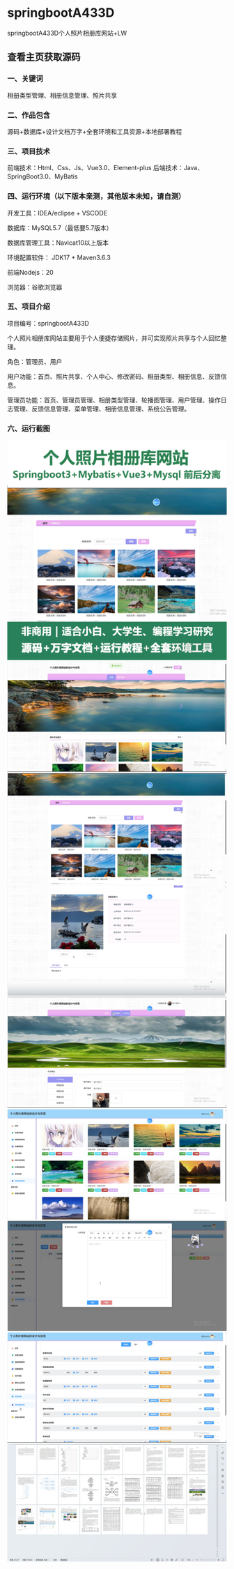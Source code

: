 # springbootA433D
springbootA433D个人照片相册库网站+LW
 
## 查看主页获取源码

### 一、关键词
相册类型管理、相册信息管理、照片共享

### 二、作品包含
源码+数据库+设计文档万字+全套环境和工具资源+本地部署教程

### 三、项目技术
前端技术：Html、Css、Js、Vue3.0、Element-plus 
后端技术：Java、SpringBoot3.0、MyBatis

### 四、运行环境（以下版本亲测，其他版本未知，请自测）
开发工具：IDEA/eclipse  + VSCODE

数据库：MySQL5.7（最低要5.7版本）

数据库管理工具：Navicat10以上版本

环境配置软件： JDK17 + Maven3.6.3

前端Nodejs：20

浏览器：谷歌浏览器

### 五、项目介绍
项目编号：springbootA433D

个人照片相册库网站主要用于个人便捷存储照片，并可实现照片共享与个人回忆整理。

角色：管理员、用户

用户功能：首页、照片共享、个人中心、修改密码、相册类型、相册信息、反馈信息。

管理员功能：首页、管理员管理、相册类型管理、轮播图管理、用户管理、操作日志管理、反馈信息管理、菜单管理、相册信息管理、系统公告管理。

### 六、运行截图
![cover.png](./cover.png)
![1.png](./1.png)
![2.png](./2.png)
![3.png](./3.png)
![4.png](./4.png)
![5.png](./5.png)
![6.png](./6.png)
![7.png](./7.png)
![8.png](./8.png)
